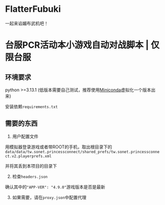 # FlatterFubuki
一起来谄媚布武机吧！

# 台服PCR活动本小游戏自动对战脚本 | 仅限台服

## 环境要求

python >=3.13.1 (低版本需要自己测试，推荐使用[Miniconda](https://repo.anaconda.com/miniconda/Miniconda3-latest-Windows-x86_64.exe)虚拟化一个版本出来)

安装依赖`requirements.txt`

## 需要的东西

1. 用户配置文件

用模拟器登录游戏或者带ROOT的手机，取出根目录下的`data/data/tw.sonet.princessconnect/shared_prefs/tw.sonet.princessconnect.v2.playerprefs.xml`

并将其丢到本项目的目录下

2. 检查`headers.json`

确认其中的`"APP-VER": "4.9.0"`游戏版本是否是最新

3. 如果需要，请在`proxy.json`中配置代理
